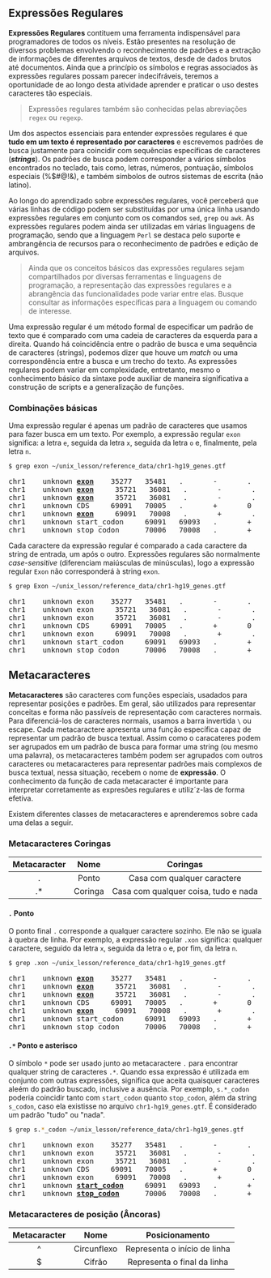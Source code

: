 ## Expressões Regulares

**Expressões Regulares** contituem uma ferramenta indispensável para programadores de todos os níveis. Estão presentes na resolução de diversos problemas envolvendo o reconhecimento de padrões e a extração de informações de diferentes arquivos de textos, desde de dados brutos até documentos. Ainda que a princípio os símbolos e regras associados às expressões regulares possam parecer indecifráveis, teremos a oportunidade de ao longo desta atividade aprender e praticar o uso destes caracteres tão especiais.

> Expressões regulares também são conhecidas pelas abreviações `regex` ou `regexp`.

Um dos aspectos essenciais para entender expressões regulares é que **tudo em um texto é representado por caracteres** e escrevemos padrões de busca justamente para coincidir com sequências específicas de caracteres (**_strings_**). Os padrões de busca podem corresponder a vários símbolos encontrados no teclado, tais como, letras, números, pontuação, símbolos especiais (%$#@!&), e também símbolos de outros sistemas de escrita (não latino).

Ao longo do aprendizado sobre expressões regulares, você perceberá que várias linhas de código podem ser substituídas por uma única linha usando expressões regulares em conjunto com os comandos `sed`, `grep` ou `awk`. As expressões regulares podem ainda ser utilizadas em várias linguagens de programação, sendo que a linguagem `Perl` se destaca pelo suporte e ambrangência de recursos para o reconhecimento de padrões e edição de arquivos.

> Ainda que os conceitos básicos das expressões regulares sejam compartilhados por diversas ferramentas e linguagens de programação, a representação das expressões regulares e a abrangência das funcionalidades pode variar entre elas. Busque consultar as informações específicas para a linguagem ou comando de interesse.

Uma expressão regular é um método formal de especificar um padrão de texto que é comparado com uma cadeia de caracteres da esquerda para a direita. Quando há coincidência entre o padrão de busca e uma sequência de caracteres (strings), podemos dizer que houve um _match_ ou uma correspondência entre a busca e um trecho do texto. As expressões regulares podem variar em complexidade, entretanto, mesmo o conhecimento básico da sintaxe pode auxiliar de maneira significativa a construção de scripts e a generalização de funções.

### Combinações básicas

Uma expressão regular é apenas um padrão de caracteres que usamos para fazer busca em um texto. Por exemplo, a expressão regular `exon` significa: a letra `e`, seguida da letra `x`, seguida da letra `o` e, finalmente, pela letra `n`.


```bash
$ grep exon ~/unix_lesson/reference_data/chr1-hg19_genes.gtf

```

<pre>
chr1    unknown <a href=red><strong>exon</strong></a>    35277   35481   .       -       .       gene_id "FAM138A"; gene_name "FAM138A"; transcript_id "NR_026818"; tss_id "TSS8099";
chr1    unknown <a href=red><strong>exon</strong></a>     35721   36081   .       -       .       gene_id "FAM138F"; gene_name "FAM138F"; transcript_id "NR_026820"; tss_id "TSS8099";
chr1    unknown <a href=red><strong>exon</strong></a>     35721   36081   .       -       .       gene_id "FAM138A"; gene_name "FAM138A"; transcript_id "NR_026818"; tss_id "TSS8099";
chr1    unknown CDS     69091   70005   .       +       0       gene_id "OR4F5"; gene_name "OR4F5"; p_id "P9488"; transcript_id "NM_001005484"; tss_id "TSS13903";
chr1    unknown <a href=red><strong>exon</strong></a>     69091   70008   .       +       .       gene_id "OR4F5"; gene_name "OR4F5"; p_id "P9488"; transcript_id "NM_001005484"; tss_id "TSS13903";
chr1    unknown start_codon     69091   69093   .       +       .       gene_id "OR4F5"; gene_name "OR4F5"; p_id "P9488"; transcript_id "NM_001005484"; tss_id "TSS13903";
chr1    unknown stop_codon      70006   70008   .       +       .       gene_id "OR4F5"; gene_name "OR4F5"; p_id "P9488"; transcript_id "NM_001005484"; tss_id "TSS13903";
</pre>

Cada caractere da expressão regular é comparado a cada caractere da string de entrada, um após o outro. Expressões regulares são normalmente _case-sensitive_ (diferenciam maiúsculas de minúsculas), logo a expressão regular `Exon` não corresponderá à string `exon`.

```bash
$ grep Exon ~/unix_lesson/reference_data/chr1-hg19_genes.gtf

```

<pre>
chr1    unknown exon    35277   35481   .       -       .       gene_id "FAM138A"; gene_name "FAM138A"; transcript_id "NR_026818"; tss_id "TSS8099";
chr1    unknown exon     35721   36081   .       -       .       gene_id "FAM138F"; gene_name "FAM138F"; transcript_id "NR_026820"; tss_id "TSS8099";
chr1    unknown exon     35721   36081   .       -       .       gene_id "FAM138A"; gene_name "FAM138A"; transcript_id "NR_026818"; tss_id "TSS8099";
chr1    unknown CDS     69091   70005   .       +       0       gene_id "OR4F5"; gene_name "OR4F5"; p_id "P9488"; transcript_id "NM_001005484"; tss_id "TSS13903";
chr1    unknown exon     69091   70008   .       +       .       gene_id "OR4F5"; gene_name "OR4F5"; p_id "P9488"; transcript_id "NM_001005484"; tss_id "TSS13903";
chr1    unknown start_codon     69091   69093   .       +       .       gene_id "OR4F5"; gene_name "OR4F5"; p_id "P9488"; transcript_id "NM_001005484"; tss_id "TSS13903";
chr1    unknown stop_codon      70006   70008   .       +       .       gene_id "OR4F5"; gene_name "OR4F5"; p_id "P9488"; transcript_id "NM_001005484"; tss_id "TSS13903";
</pre>

## Metacaracteres

**Metacaracteres** são caracteres com funções especiais, usadados para representar posições e padrões. Em geral, são utilizados para representar conceitas e forma não passíveis de representação com caracteres normais. Para diferenciá-los de caracteres normais, usamos a barra invertida `\` ou escape. Cada metacaractere apresenta uma função específica capaz de representar um padrão de busca textual. Assim como o caracateres podem ser agrupados em um padrão de busca para formar uma string (ou mesmo uma palavra), os metacaracteres também podem ser agrupados com outros caracteres ou metacaracteres para representar padrões mais complexos de busca textual, nessa situação, recebem o nome de **expressão**. O conhecimento da função de cada metacaracter é importante para interpretar corretamente as expresões regulares e utiliz´z-las de forma efetiva.

Existem diferentes classes de metacaracteres e aprenderemos sobre cada uma delas a seguir.

### Metacaracteres Coringas

|     Metacaracter    |       Nome     |                   Coringas                  |
|:-------------------:|:--------------:|:-------------------------------------------:|
|           .         |      Ponto     |     Casa com qualquer caractere             |
|          .*         |     Coringa    |     Casa com qualquer coisa, tudo e nada    |

#### `.` Ponto

O ponto final `.` corresponde a qualquer caractere sozinho. Ele não se iguala à quebra de linha. Por exemplo, a expressão regular `.xon` significa: qualquer caractere, seguido da letra `x`, seguida da letra `o` e, por fim, da letra `n`.

```bash
$ grep .xon ~/unix_lesson/reference_data/chr1-hg19_genes.gtf

```

<pre>
chr1    unknown <a href=red><strong>exon</strong></a>    35277   35481   .       -       .       gene_id "FAM138A"; gene_name "FAM138A"; transcript_id "NR_026818"; tss_id "TSS8099";
chr1    unknown <a href=red><strong>exon</strong></a>     35721   36081   .       -       .       gene_id "FAM138F"; gene_name "FAM138F"; transcript_id "NR_026820"; tss_id "TSS8099";
chr1    unknown <a href=red><strong>exon</strong></a>     35721   36081   .       -       .       gene_id "FAM138A"; gene_name "FAM138A"; transcript_id "NR_026818"; tss_id "TSS8099";
chr1    unknown CDS     69091   70005   .       +       0       gene_id "OR4F5"; gene_name "OR4F5"; p_id "P9488"; transcript_id "NM_001005484"; tss_id "TSS13903";
chr1    unknown <a href=red><strong>exon</strong></a>     69091   70008   .       +       .       gene_id "OR4F5"; gene_name "OR4F5"; p_id "P9488"; transcript_id "NM_001005484"; tss_id "TSS13903";
chr1    unknown start_codon     69091   69093   .       +       .       gene_id "OR4F5"; gene_name "OR4F5"; p_id "P9488"; transcript_id "NM_001005484"; tss_id "TSS13903";
chr1    unknown stop_codon      70006   70008   .       +       .       gene_id "OR4F5"; gene_name "OR4F5"; p_id "P9488"; transcript_id "NM_001005484"; tss_id "TSS13903";
</pre>

#### `.*` Ponto e asterisco

O símbolo `*` pode ser usado junto ao metacaractere `.` para encontrar qualquer string de caracteres `.*`. Quando essa expressão é utilizada em conjunto com outras expressões, significa que aceita quaisquer caracteres aleém do padrão buscado, inclusive a ausência. Por exemplo, `s.*_codon` poderia coincidir tanto com `start_codon` quanto `stop_codon`, além da string `s_codon`, caso ela existisse no arquivo `chr1-hg19_genes.gtf`. É considerado um padrão "tudo" ou "nada".

```bash
$ grep s.*_codon ~/unix_lesson/reference_data/chr1-hg19_genes.gtf

```

<pre>
chr1    unknown exon    35277   35481   .       -       .       gene_id "FAM138A"; gene_name "FAM138A"; transcript_id "NR_026818"; tss_id "TSS8099";
chr1    unknown exon     35721   36081   .       -       .       gene_id "FAM138F"; gene_name "FAM138F"; transcript_id "NR_026820"; tss_id "TSS8099";
chr1    unknown exon     35721   36081   .       -       .       gene_id "FAM138A"; gene_name "FAM138A"; transcript_id "NR_026818"; tss_id "TSS8099";
chr1    unknown CDS     69091   70005   .       +       0       gene_id "OR4F5"; gene_name "OR4F5"; p_id "P9488"; transcript_id "NM_001005484"; tss_id "TSS13903";
chr1    unknown exon     69091   70008   .       +       .       gene_id "OR4F5"; gene_name "OR4F5"; p_id "P9488"; transcript_id "NM_001005484"; tss_id "TSS13903";
chr1    unknown <a href=red><strong>start_codon</strong></a>     69091   69093   .       +       .       gene_id "OR4F5"; gene_name "OR4F5"; p_id "P9488"; transcript_id "NM_001005484"; tss_id "TSS13903";
chr1    unknown <a href=red><strong>stop_codon</strong></a>      70006   70008   .       +       .       gene_id "OR4F5"; gene_name "OR4F5"; p_id "P9488"; transcript_id "NM_001005484"; tss_id "TSS13903";
</pre>








### Metacaracteres de posição (Âncoras)

|     Metacaracter    |         Nome       |            Posicionamento           |
|:-------------------:|:------------------:|:-----------------------------------:|
|           ^         |     Circunflexo    |     Representa o início de linha    |
|           $         |        Cifrão      |      Representa o final da linha    |


